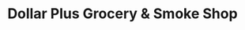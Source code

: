 ---
title: "Dollar Plus Grocery & Smoke Shop"
url: /wichita/dollar-plus-grocery-and-smoke-shop-south-hydraulic-street/
shop: tobacco
---